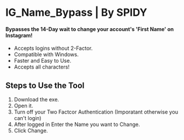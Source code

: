 # IG_Name_Bypass | By SPIDY
#### Bypasses the 14-Day wait to change your account's 'First Name' on Instagram!
* Accepts logins without 2-Factor.
* Compatible with Windows.
* Faster and Easy to Use.
* Accepts all characters!

## Steps to Use the Tool
1. Download the exe.
2. Open it.
3. Turn off your Two Factcor Authentication (Imporatant otherwise you can't login)
4. After logged in Enter the Name you want to Change.
5. Click Change.
